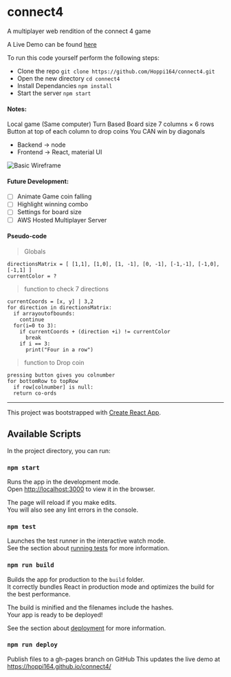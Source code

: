 # connect4

A multiplayer web rendition of the connect 4 game

A Live Demo can be found [here](https://connect-4-backend.herokuapp.com/ "connect4")

To run this code yourself perform the following steps:

-   Clone the repo
    `git clone https://github.com/Hoppi164/connect4.git`
-   Open the new directory
    `cd connect4`
-   Install Dependancies
    `npm install`
-   Start the server
    `npm start`

#### Notes:

Local game (Same computer)
Turn Based
Board size 7 columns × 6 rows
Button at top of each column to drop coins
You CAN win by diagonals

-   Backend -> node
-   Frontend -> React, material UI

![Basic Wireframe](https://hoppi164.github.io/connect4/wireframe01.png)

#### Future Development:

-   [ ] Animate Game coin falling
-   [ ] Highlight winning combo
-   [ ] Settings for board size
-   [ ] AWS Hosted Multiplayer Server

#### Pseudo-code

> Globals

```
directionsMatrix = [ [1,1], [1,0], [1, -1], [0, -1], [-1,-1], [-1,0], [-1,1] ]
currentColor = ?
```

> function to check 7 directions

```
currentCoords = [x, y] | 3,2
for direction in directionsMatrix:
  if arrayoutofbounds:
    continue
  for(i=0 to 3):
    if currentCoords + (direction +i) != currentColor
      break
    if i == 3:
      print("Four in a row")
```

> function to Drop coin

```
pressing button gives you colnumber
for bottomRow to topRow
  if row[colnumber] is null:
  return co-ords
```

---

This project was bootstrapped with [Create React App](https://github.com/facebook/create-react-app).

## Available Scripts

In the project directory, you can run:

### `npm start`

Runs the app in the development mode.<br />
Open [http://localhost:3000](http://localhost:3000) to view it in the browser.

The page will reload if you make edits.<br />
You will also see any lint errors in the console.

### `npm test`

Launches the test runner in the interactive watch mode.<br />
See the section about [running tests](https://facebook.github.io/create-react-app/docs/running-tests) for more information.

### `npm run build`

Builds the app for production to the `build` folder.<br />
It correctly bundles React in production mode and optimizes the build for the best performance.

The build is minified and the filenames include the hashes.<br />
Your app is ready to be deployed!

See the section about [deployment](https://facebook.github.io/create-react-app/docs/deployment) for more information.

### `npm run deploy`

Publish files to a gh-pages branch on GitHub
This updates the live demo at https://hoppi164.github.io/connect4/
